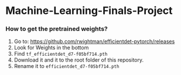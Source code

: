 # Machine-Learning-Finals-Project

### How to get the pretrained weights?

1. Go to: https://github.com/rwightman/efficientdet-pytorch/releases
2. Look for Weights in the bottom
3. Find `tf_efficientdet_d7-f05bf714.pth`
4. Download it and it to the root folder of this repository.
5. Rename it to `efficientdet_d7-f05bf714.pth`
